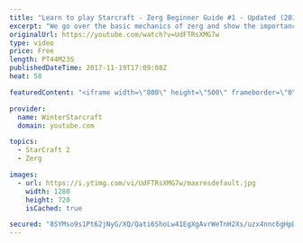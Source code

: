 ```yaml
---
title: "Learn to play Starcraft - Zerg Beginner Guide #1 - Updated (2017)"
excerpt: "We go over the basic mechanics of zerg and show the importance of understanding at least some of what your opponent is doing.  This guide is meant for players with an understanding of the objectives of starcraft but without any strong direction or gameplan, especially for each specific race! -- Watch"
originalUrl: https://youtube.com/watch?v=UdFTRsXMG7w
type: video
price: Free
length: PT44M23S
publishedDateTime: 2017-11-19T17:09:08Z
heat: 58

featuredContent: "<iframe width=\"800\" height=\"500\" frameborder=\"0\" src=\"https://www.youtube.com/embed/UdFTRsXMG7w\" allow=\"accelerometer; autoplay; encrypted-media; gyroscope; picture-in-picture\" allowfullscreen></iframe>"

provider:
  name: WinterStarcraft
  domain: youtube.com

topics:
  - StarCraft 2
  - Zerg

images:
  - url: https://i.ytimg.com/vi/UdFTRsXMG7w/maxresdefault.jpg
    width: 1280
    height: 720
    isCached: true

secured: "8SYMso9s1Pt62jNyG/XQ/Qati6ShoLw41EgXgAvrWeTnH2Xs/uzx4nnc6gHpDVncp1gxbkp8P2M5SXgDhZ0nrA0Gl33pBZySSMfC+j1GLLx+Ha414WIBnW99Gkto1oHHaLA9wHkzIGTo/HT8eelnRlgx8yWDDGJl/aEMRNsPwFqUuP20zScmk2HNzyXBPww8VB6njFQdAXPwU7R3GAFJGZkCsDjN2BYaGLPvH/wHWLIpn8x9jIn/0ueCU2IlEsY9hyMw9RyIjZDm2SUbATytSZwWoZ8ymhDK0WGfeZRvF57SwyyYJzKUxcVUWRGBvvDmNRk0lhhX/VQpnorQ00av8/O0sMlYfNsxoMPaRPz/L0YJXPg++4D7KqjIVbOEpSyvdwJlndD4MoI/qqneFKJ3iGSzYaaNXCWskIVhyX8eJTEaiy3GaidLcgsbQLNsQ1Nt;CdA3NQIRdBixuRU8R7nL4w=="
---
```


